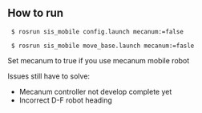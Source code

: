 ## How to run
```
 $ rosrun sis_mobile config.launch mecanum:=false
```
``` 
 $ rosrun sis_mobile move_base.launch mecanum:=fasle
```
Set mecanum to true if you use mecanum mobile robot

Issues still have to solve:
* Mecanum controller not develop complete yet
* Incorrect D-F robot heading
